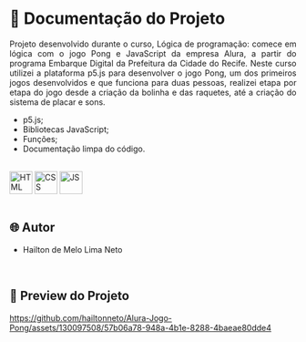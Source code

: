 # 📒 Documentação do Projeto

<p align="justify">
Projeto desenvolvido durante o curso, Lógica de programação: comece em lógica com o jogo Pong e JavaScript da empresa Alura, a partir do programa Embarque Digital da Prefeitura da Cidade do Recife. Neste curso utilizei a plataforma p5.js para desenvolver o jogo Pong, um dos primeiros jogos desenvolvidos e que funciona para duas pessoas, realizei etapa por etapa do jogo desde a criação da bolinha e das raquetes, até a criação do sistema de placar e sons.
</p>

- p5.js;
- Bibliotecas JavaScript;
- Funções;
- Documentação limpa do código.

<div style="display: inline_block"><br>
  <img align="center" alt="HTML" heigth="30" width="40" src="https://cdn.jsdelivr.net/gh/devicons/devicon@latest/icons/html5/html5-original.svg">
  <img align="center" alt="CSS" heigth="30" width="40" src="https://cdn.jsdelivr.net/gh/devicons/devicon@latest/icons/css3/css3-original.svg">
  <img align="center" alt="JS" heigth="30" width="40" src="https://cdn.jsdelivr.net/gh/devicons/devicon@latest/icons/javascript/javascript-original.svg">
</div>

<br>

## 🌐 Autor

- Hailton de Melo Lima Neto

<br>

## 🔗 Preview do Projeto

<p>
  

https://github.com/hailtonneto/Alura-Jogo-Pong/assets/130097508/57b06a78-948a-4b1e-8288-4baeae80dde4


</p>
